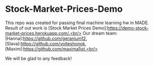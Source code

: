 # Stock-Market-Prices-Demo
This repo was created for passing final machine learning hw in MADE.<br/>
Result of out work is [Stock Market Prices Demo]:https://demo-stock-market-prices.herokuapp.com/.<br/>
Our dream team: [Hanna]:https://github.com/geranium12, [Slava]:https://github.com/voiteshonok, [Maxim]:https://github.com/maxima1ist.<br/>

We will be glad to any feedback!
